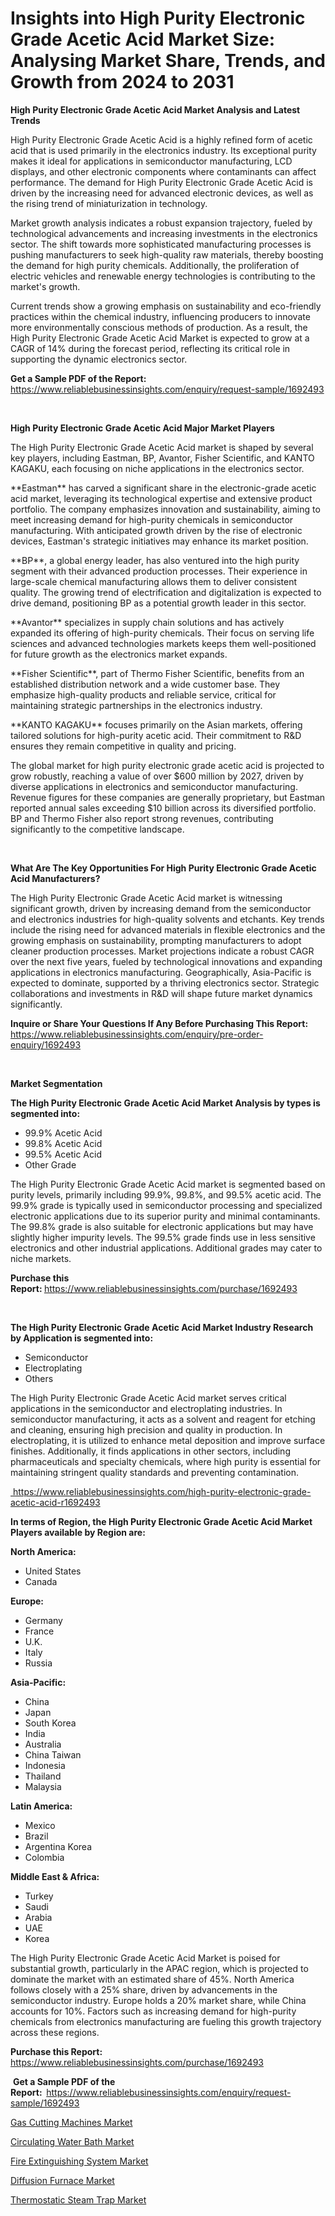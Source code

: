 <p><h1>Insights into High Purity Electronic Grade Acetic Acid Market Size: Analysing Market Share, Trends, and Growth from 2024 to 2031</h1></p><p><strong>High Purity Electronic Grade Acetic Acid Market Analysis and Latest Trends</strong></p>
<p><p>High Purity Electronic Grade Acetic Acid is a highly refined form of acetic acid that is used primarily in the electronics industry. Its exceptional purity makes it ideal for applications in semiconductor manufacturing, LCD displays, and other electronic components where contaminants can affect performance. The demand for High Purity Electronic Grade Acetic Acid is driven by the increasing need for advanced electronic devices, as well as the rising trend of miniaturization in technology.</p><p>Market growth analysis indicates a robust expansion trajectory, fueled by technological advancements and increasing investments in the electronics sector. The shift towards more sophisticated manufacturing processes is pushing manufacturers to seek high-quality raw materials, thereby boosting the demand for high purity chemicals. Additionally, the proliferation of electric vehicles and renewable energy technologies is contributing to the market's growth.</p><p>Current trends show a growing emphasis on sustainability and eco-friendly practices within the chemical industry, influencing producers to innovate more environmentally conscious methods of production. As a result, the High Purity Electronic Grade Acetic Acid Market is expected to grow at a CAGR of 14% during the forecast period, reflecting its critical role in supporting the dynamic electronics sector.</p></p>
<p><strong>Get a Sample PDF of the Report:&nbsp;</strong> <a href="https://www.reliablebusinessinsights.com/enquiry/request-sample/1692493?utm_campaign=1563&utm_medium=2&utm_source=Github&utm_content=ia&utm_term=20102024&utm_id=high-purity-electronic-grade-acetic-acid">https://www.reliablebusinessinsights.com/enquiry/request-sample/1692493</a></p>
<p>&nbsp;</p>
<p><strong>High Purity Electronic Grade Acetic Acid Major Market Players</strong></p>
<p><p>The High Purity Electronic Grade Acetic Acid market is shaped by several key players, including Eastman, BP, Avantor, Fisher Scientific, and KANTO KAGAKU, each focusing on niche applications in the electronics sector.</p><p>**Eastman** has carved a significant share in the electronic-grade acetic acid market, leveraging its technological expertise and extensive product portfolio. The company emphasizes innovation and sustainability, aiming to meet increasing demand for high-purity chemicals in semiconductor manufacturing. With anticipated growth driven by the rise of electronic devices, Eastman's strategic initiatives may enhance its market position.</p><p>**BP**, a global energy leader, has also ventured into the high purity segment with their advanced production processes. Their experience in large-scale chemical manufacturing allows them to deliver consistent quality. The growing trend of electrification and digitalization is expected to drive demand, positioning BP as a potential growth leader in this sector.</p><p>**Avantor** specializes in supply chain solutions and has actively expanded its offering of high-purity chemicals. Their focus on serving life sciences and advanced technologies markets keeps them well-positioned for future growth as the electronics market expands.</p><p>**Fisher Scientific**, part of Thermo Fisher Scientific, benefits from an established distribution network and a wide customer base. They emphasize high-quality products and reliable service, critical for maintaining strategic partnerships in the electronics industry.</p><p>**KANTO KAGAKU** focuses primarily on the Asian markets, offering tailored solutions for high-purity acetic acid. Their commitment to R&D ensures they remain competitive in quality and pricing.</p><p>The global market for high purity electronic grade acetic acid is projected to grow robustly, reaching a value of over $600 million by 2027, driven by diverse applications in electronics and semiconductor manufacturing. Revenue figures for these companies are generally proprietary, but Eastman reported annual sales exceeding $10 billion across its diversified portfolio. BP and Thermo Fisher also report strong revenues, contributing significantly to the competitive landscape.</p></p>
<p>&nbsp;</p>
<p><strong>What Are The Key Opportunities For High Purity Electronic Grade Acetic Acid Manufacturers?</strong></p>
<p><p>The High Purity Electronic Grade Acetic Acid market is witnessing significant growth, driven by increasing demand from the semiconductor and electronics industries for high-quality solvents and etchants. Key trends include the rising need for advanced materials in flexible electronics and the growing emphasis on sustainability, prompting manufacturers to adopt cleaner production processes. Market projections indicate a robust CAGR over the next five years, fueled by technological innovations and expanding applications in electronics manufacturing. Geographically, Asia-Pacific is expected to dominate, supported by a thriving electronics sector. Strategic collaborations and investments in R&D will shape future market dynamics significantly.</p></p>
<p><strong>Inquire or Share Your Questions If Any Before Purchasing This Report:</strong> <a href="https://www.reliablebusinessinsights.com/enquiry/pre-order-enquiry/1692493?utm_campaign=1563&utm_medium=2&utm_source=Github&utm_content=ia&utm_term=20102024&utm_id=high-purity-electronic-grade-acetic-acid">https://www.reliablebusinessinsights.com/enquiry/pre-order-enquiry/1692493</a></p>
<p>&nbsp;</p>
<p><strong>Market Segmentation</strong></p>
<p><strong>The High Purity Electronic Grade Acetic Acid Market Analysis by types is segmented into:</strong></p>
<p><ul><li>99.9% Acetic Acid</li><li>99.8% Acetic Acid</li><li>99.5% Acetic Acid</li><li>Other Grade</li></ul></p>
<p><p>The High Purity Electronic Grade Acetic Acid market is segmented based on purity levels, primarily including 99.9%, 99.8%, and 99.5% acetic acid. The 99.9% grade is typically used in semiconductor processing and specialized electronic applications due to its superior purity and minimal contaminants. The 99.8% grade is also suitable for electronic applications but may have slightly higher impurity levels. The 99.5% grade finds use in less sensitive electronics and other industrial applications. Additional grades may cater to niche markets.</p></p>
<p><strong>Purchase this Report:&nbsp;</strong><a href="https://www.reliablebusinessinsights.com/purchase/1692493?utm_campaign=1563&utm_medium=2&utm_source=Github&utm_content=ia&utm_term=20102024&utm_id=high-purity-electronic-grade-acetic-acid">https://www.reliablebusinessinsights.com/purchase/1692493</a></p>
<p>&nbsp;</p>
<p><strong>The High Purity Electronic Grade Acetic Acid Market Industry Research by Application is segmented into:</strong></p>
<p><ul><li>Semiconductor</li><li>Electroplating</li><li>Others</li></ul></p>
<p><p>The High Purity Electronic Grade Acetic Acid market serves critical applications in the semiconductor and electroplating industries. In semiconductor manufacturing, it acts as a solvent and reagent for etching and cleaning, ensuring high precision and quality in production. In electroplating, it is utilized to enhance metal deposition and improve surface finishes. Additionally, it finds applications in other sectors, including pharmaceuticals and specialty chemicals, where high purity is essential for maintaining stringent quality standards and preventing contamination.</p></p>
<p><a href="https://www.reliablebusinessinsights.com/high-purity-electronic-grade-acetic-acid-r1692493?utm_campaign=1563&utm_medium=2&utm_source=Github&utm_content=ia&utm_term=20102024&utm_id=high-purity-electronic-grade-acetic-acid">&nbsp;https://www.reliablebusinessinsights.com/high-purity-electronic-grade-acetic-acid-r1692493</a></p>
<p><strong>In terms of Region, the High Purity Electronic Grade Acetic Acid Market Players available by Region are:</strong></p>
<p>
    <p> <strong> North America: </strong>
        <ul>
            <li>United States</li>
            <li>Canada</li>
        </ul>
        </p> 
    <p> <strong> Europe: </strong>
        <ul>
            <li>Germany</li>
            <li>France</li>
            <li>U.K.</li>
            <li>Italy</li>
            <li>Russia</li>
        </ul>
        </p> 
    <p> <strong> Asia-Pacific: </strong>
        <ul>
            <li>China</li>
            <li>Japan</li>
            <li>South Korea</li>
            <li>India</li>
            <li>Australia</li>
            <li>China Taiwan</li>
            <li>Indonesia</li>
            <li>Thailand</li>
            <li>Malaysia</li>
        </ul>
        </p> 
    <p> <strong> Latin America: </strong>
        <ul>
            <li>Mexico</li>
            <li>Brazil</li>
            <li>Argentina Korea</li>
            <li>Colombia</li>
        </ul>
        </p> 
    <p> <strong> Middle East & Africa: </strong>
        <ul>
            <li>Turkey</li>
            <li>Saudi</li>
            <li>Arabia</li>
            <li>UAE</li>
            <li>Korea</li>
        </ul>
    </p>
    </p>
<p><p>The High Purity Electronic Grade Acetic Acid Market is poised for substantial growth, particularly in the APAC region, which is projected to dominate the market with an estimated share of 45%. North America follows closely with a 25% share, driven by advancements in the semiconductor industry. Europe holds a 20% market share, while China accounts for 10%. Factors such as increasing demand for high-purity chemicals from electronics manufacturing are fueling this growth trajectory across these regions.</p></p>
<p><strong>Purchase this Report: </strong><a href="https://www.reliablebusinessinsights.com/purchase/1692493?utm_campaign=1563&utm_medium=2&utm_source=Github&utm_content=ia&utm_term=20102024&utm_id=high-purity-electronic-grade-acetic-acid">https://www.reliablebusinessinsights.com/purchase/1692493</a></p>
<p>&nbsp;<strong>Get a Sample PDF of the Report:&nbsp;&nbsp;</strong><a href="https://www.reliablebusinessinsights.com/enquiry/request-sample/1692493?utm_campaign=1563&utm_medium=2&utm_source=Github&utm_content=ia&utm_term=20102024&utm_id=high-purity-electronic-grade-acetic-acid">https://www.reliablebusinessinsights.com/enquiry/request-sample/1692493</a></p>
<p><strong></strong></p>
<p><p><a href="https://www.linkedin.com/pulse/gas-cutting-machines-market-forecast-global-trends-analysis-xaeec?utm_campaign=1563&utm_medium=2&utm_source=Github&utm_content=ia&utm_term=20102024&utm_id=high-purity-electronic-grade-acetic-acid">Gas Cutting Machines Market</a></p><p><a href="https://www.linkedin.com/pulse/market-dynamics-future-trends-global-circulating-water-bath-dcqxc?utm_campaign=1563&utm_medium=2&utm_source=Github&utm_content=ia&utm_term=20102024&utm_id=high-purity-electronic-grade-acetic-acid">Circulating Water Bath Market</a></p><p><a href="https://www.linkedin.com/pulse/fire-extinguishing-system-market-overview-forecast-2024-2031-m105c?utm_campaign=1563&utm_medium=2&utm_source=Github&utm_content=ia&utm_term=20102024&utm_id=high-purity-electronic-grade-acetic-acid">Fire Extinguishing System Market</a></p><p><a href="https://www.linkedin.com/pulse/mapping-diffusion-furnace-market-trends-challenges-breakthroughs-gk3ec?utm_campaign=1563&utm_medium=2&utm_source=Github&utm_content=ia&utm_term=20102024&utm_id=high-purity-electronic-grade-acetic-acid">Diffusion Furnace Market</a></p><p><a href="https://www.linkedin.com/pulse/thermostatic-steam-trap-market-regional-outlook-competition-2024-2031-zmpkc?utm_campaign=1563&utm_medium=2&utm_source=Github&utm_content=ia&utm_term=20102024&utm_id=high-purity-electronic-grade-acetic-acid">Thermostatic Steam Trap Market</a></p></p>